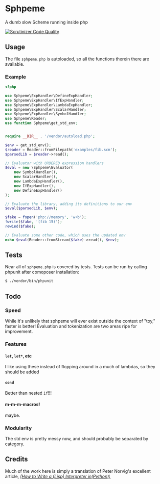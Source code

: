 # Sphpeme

A dumb slow Scheme running inside php

[![Scrutinizer Code
Quality](https://scrutinizer-ci.com/g/mattwellss/sphpeme/badges/quality-score.png?b=master)](https://scrutinizer-ci.com/g/mattwellss/sphpeme/?branch=master)

## Usage

The file `sphpeme.php` is autoloaded, so all the functions therein
there are available.

### Example

```php
<?php

use Sphpeme\ExpHandler\DefineExpHandler;
use Sphpeme\ExpHandler\IfExpHandler;
use Sphpeme\ExpHandler\LambdaExpHandler;
use Sphpeme\ExpHandler\ScalarHandler;
use Sphpeme\ExpHandler\SymbolHandler;
use Sphpeme\Reader;
use function Sphpeme\get_std_env;


require __DIR__ . '/vendor/autoload.php';

$env = get_std_env();
$reader = Reader::fromFilepath('examples/fib.scm');
$parsedLib = $reader->read();

// Evaluator with ORDERED expression handlers
$eval = new \Sphpeme\Evaluator(
    new SymbolHandler(),
    new ScalarHandler(),
    new LambdaExpHandler(),
    new IfExpHandler(),
    new DefineExpHandler()
);

// Evaluate the library, adding its definitions to our env
$eval($parsedLib, $env);

$fake = fopen('php://memory', 'w+b');
fwrite($fake, '(fib 15)');
rewind($fake);

// Evaluate some other code, which uses the updated env
echo $eval(Reader::fromStream($fake)->read(), $env);

```

## Tests

Near all of `sphpeme.php` is covered by tests. Tests can be run by
calling phpunit after comoposer installation:
```sh
$ ./vendor/bin/phpunit
```

## Todo

### Speed

While it's unlikely that sphpeme will ever exist outside the context
of "toy," faster is better! Evaluation and tokenization are two areas
ripe for improvement.

### Features

#### `let`, `let*`, etc

I like using these instead of flopping around in a much of lambdas, so
they should be added

#### `cond`

Better than nested `if`!!!


#### m-m-m-macros!

maybe.

### Modularity

The std env is pretty messy now, and should probably be separated by
category.

## Credits

Much of the work here is simply a translation of Peter Norvig's
excellent article, [*(How to Write a (Lisp) Interpreter
in(Python))*](http://norvig.com/lispy.html)
